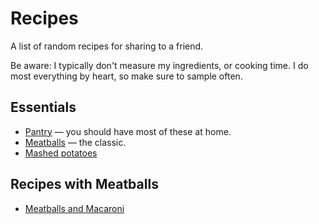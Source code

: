 # Recipes

A list of random recipes for sharing to a friend.

Be aware: I typically don't measure my ingredients, or cooking time. I do most
everything by heart, so make sure to sample often.

## Essentials

- [Pantry](./Pantry) — you should have most of these at home.
- [Meatballs](./Meatballs) — the classic.
- [Mashed potatoes](./Mashed-potatoes)

## Recipes with Meatballs

- [Meatballs and Macaroni](./Meatballs-and-Macaroni)
